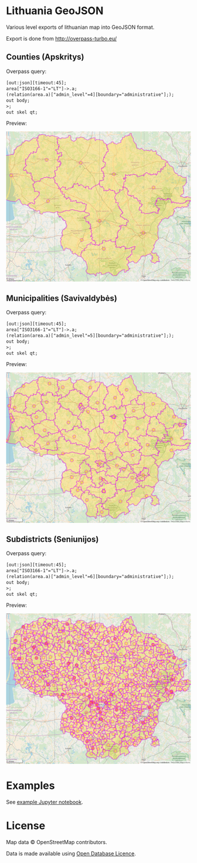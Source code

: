 # Lithuania GeoJSON

Various level exports of lithuanian map into GeoJSON format.

Export is done from http://overpass-turbo.eu/

## Counties (Apskritys)

Overpass query:

```
[out:json][timeout:45];
area["ISO3166-1"="LT"]->.a;
(relation(area.a)["admin_level"=4][boundary="administrative"];);
out body;
>;
out skel qt;
```

Preview:

![counties.png](images/counties.png)


## Municipalities (Savivaldybės)

Overpass query:

```
[out:json][timeout:45];
area["ISO3166-1"="LT"]->.a;
(relation(area.a)["admin_level"=5][boundary="administrative"];);
out body;
>;
out skel qt;
```

Preview:

![municipalities.png](images/municipalities.png)


## Subdistricts (Seniunijos)

Overpass query:

```
[out:json][timeout:45];
area["ISO3166-1"="LT"]->.a;
(relation(area.a)["admin_level"=6][boundary="administrative"];);
out body;
>;
out skel qt;
```

Preview:

![subdistricts.png](images/subdistricts.png)

# Examples

See [example Jupyter notebook](example.ipynb).


# License

Map data © OpenStreetMap contributors.

Data is made available using [Open Database Licence](https://www.opendatacommons.org/licenses/odbl).
